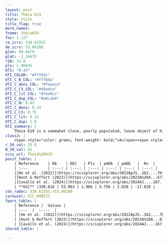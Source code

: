 ```yaml
---
layout: post
title: Theia 619
style: style
title_flag: true
more_names: 
fname: theia619
fov: 1.127
ra_icrs: 330.61555
de_icrs: 53.86288
glon: 99.6679
glat: -1.14675
r50: 33.8
plx: 1.96645
UTI: "0.43"
UTI_COLOR: "#fff8dc"
UTI_C_N_COL: "#fff6da"
UTI_C_dens_COL: "#feeace"
UTI_C_C3_COL: "#d4edca"
UTI_C_lit_COL: "#fee8cc"
UTI_C_dup_COL: "#a6cab9"
UTI_C_N: 0.42
UTI_C_dens: 0.34
UTI_C_C3: 0.75
UTI_C_lit: 0.33
UTI_C_dup: 1.0
UTI_summary: |
    Theia 619 is a somewhat close, poorly populated, loose object of high C3 quality. It was recently reported in the literature.
class3: |
    <span style="color: green; font-weight: bold;">A</span><span style="color: #FFC300; font-weight: bold;">B</span>
r_50_val: 33.8
N_50_val: 42
scix_url: Theia%20619
posit_table: |
    | Reference    | RA    | DEC   | Plx  | pmRA  | pmDE   |  Rv  |
    | :---         | :---: | :---: | :---: | :---: | :---: | :---: |
    |[He et al. (2022)](https://scixplorer.org/abs/2022ApJS..262....7H) | 328.206 | 52.239 | 2.252 | 3.906 | -1.916 | -- |
    |[Hunt & Reffert (2023)](https://scixplorer.org/abs/2023A%26A...673A.114H) | 330.345 | 53.799 | 1.968 | 5.89 | 2.029 | -21.307 |
    |[Cavallo et al. (2024)](https://scixplorer.org/abs/2024AJ....167...12C) | 331.446 | 54.114 | 1.95 | -- | -- | -- |
    | **UCC** |330.616 | 53.863 | 1.966 | 5.756 | 2.028 | -17.028 | 
cds_radec: 330.61555,+53.86288
carousel: UCC_HUNT23
fpars_table: |
    | Reference |  Values |
    | :---  |  :---:  |
    | [He et al. (2022)](https://scixplorer.org/abs/2022ApJS..262....7H) | `A0=0.2, logAge=7.25` |
    | [Hunt & Reffert (2023)](https://scixplorer.org/abs/2023A%26A...673A.114H) | `AV50=0.531, diffAV50=0.585, MOD50=8.428, logAge50=7.913` |
    | [Cavallo et al. (2024)](https://scixplorer.org/abs/2024AJ....167...12C) | `AV50=0.94, dMod50=8.54, logAge50=7.84, [Fe/H]50=0.11` |
shared_table: |
    
---
```

